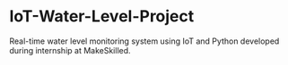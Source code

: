 # IoT-Water-Level-Project
Real-time water level monitoring system using IoT and Python developed during internship at MakeSkilled.
